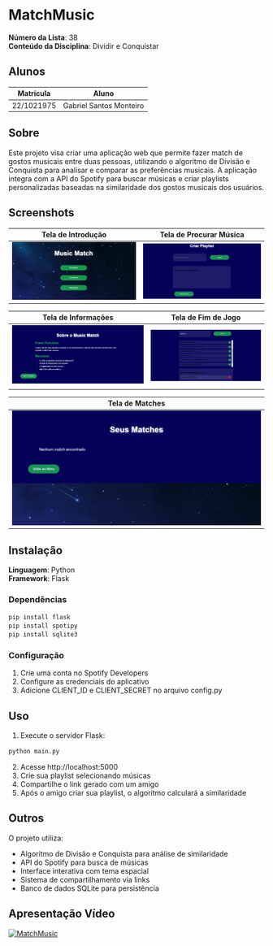 # MatchMusic

**Número da Lista**: 38<br>
**Conteúdo da Disciplina**: Dividir e Conquistar<br>

## Alunos
|Matrícula | Aluno |
| -- | -- |
| 22/1021975  |  Gabriel Santos Monteiro |

## Sobre 
Este projeto visa criar uma aplicação web que permite fazer match de gostos musicais entre duas pessoas, utilizando o algoritmo de Divisão e Conquista para analisar e comparar as preferências musicais. A aplicação integra com a API do Spotify para buscar músicas e criar playlists personalizadas baseadas na similaridade dos gostos musicais dos usuários.

## Screenshots

| Tela de Introdução                         | Tela de Procurar Música                           |
| ------------------------------------------ | ------------------------------------------ |
| ![Intro](./static/img/inicio.png)                    | ![Search](./static/img/procurar.png)                      |

| Tela de Informações                     | Tela de Fim de Jogo                        |
| ------------------------------------------ | ------------------------------------------ |
| ![Infos](/./static/img/infos.png)                    | ![Select](./static/img/selecionar.png)                        |

| Tela de Matches                     |
| ------------------------------------------ |
| ![Infos](./static/img/matches.png)                    |


## Instalação 
**Linguagem**: Python<br>
**Framework**: Flask<br>

### Dependências
```bash
pip install flask
pip install spotipy
pip install sqlite3
```

### Configuração
1. Crie uma conta no Spotify Developers
2. Configure as credenciais do aplicativo
3. Adicione CLIENT_ID e CLIENT_SECRET no arquivo config.py

## Uso 
1. Execute o servidor Flask:
```bash
python main.py
```
2. Acesse http://localhost:5000
3. Crie sua playlist selecionando músicas
4. Compartilhe o link gerado com um amigo
5. Após o amigo criar sua playlist, o algoritmo calculará a similaridade

## Outros 
O projeto utiliza:
- Algoritmo de Divisão e Conquista para análise de similaridade
- API do Spotify para busca de músicas
- Interface interativa com tema espacial
- Sistema de compartilhamento via links
- Banco de dados SQLite para persistência

## Apresentação Vídeo

<a href="https://youtu.be/xn90uF7eCIk">
 <img src="https://img.youtube.com/vi/xn90uF7eCIk/hqdefault.jpg" alt="MatchMusic" />
</a>


